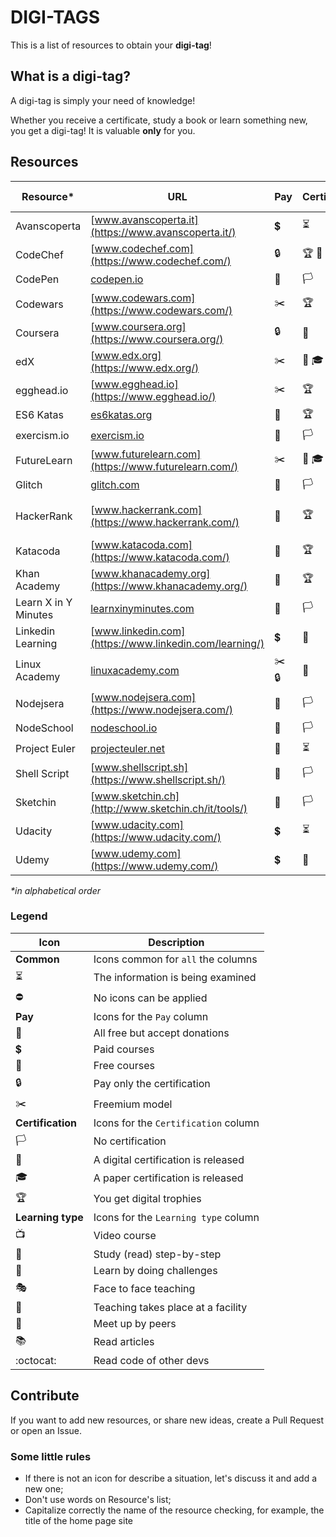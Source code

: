 # DIGI-TAGS

This is a list of resources to obtain your **digi-tag**!

## What is a digi-tag?

A digi-tag is simply your need of knowledge!

Whether you receive a certificate, study a book or learn something new, you get a digi-tag!
It is valuable **only** for you.

## Resources

| Resource* | URL | Pay  | Certification | Learning type |
| --------- | --- | ---- | ------------- | ------------- |
| Avanscoperta| [www.avanscoperta.it](https://www.avanscoperta.it/) | :heavy_dollar_sign: | :hourglass_flowing_sand:| :performing_arts: :school:
| CodeChef    | [www.codechef.com](https://www.codechef.com/)       | :lock:              | :trophy: :scroll:       | :space_invader:
| CodePen     | [codepen.io](https://codepen.io/)                   | :gift:              | :white_flag:            | :octocat:
| Codewars    | [www.codewars.com](https://www.codewars.com/)       | :scissors:          | :trophy:                | :space_invader: :octocat:
| Coursera    | [www.coursera.org](https://www.coursera.org/)       | :lock:              | :scroll:                | :tv: :walking:
| edX         | [www.edx.org](https://www.edx.org/)                 | :scissors:          | :scroll: :mortar_board: | :tv: :walking:
| egghead.io  | [www.egghead.io](https://www.egghead.io/)           | :scissors:          | :trophy:                | :tv: :walking:
| ES6 Katas   | [es6katas.org](http://es6katas.org/)                | :gift:              | :trophy:                | :space_invader: :walking:
| exercism.io | [exercism.io](http://exercism.io/)                  | :gift:              | :white_flag:            | :space_invader:
| FutureLearn | [www.futurelearn.com](https://www.futurelearn.com/) | :scissors:          | :scroll: :mortar_board: | :tv: :walking:
| Glitch      | [glitch.com](https://glitch.com/)                   | :gift:              | :white_flag:            | :octocat:
| HackerRank  | [www.hackerrank.com](https://www.hackerrank.com/)   | :gift:              | :trophy:                | :space_invader: :octocat: :walking:
| Katacoda    | [www.katacoda.com](https://www.katacoda.com/)       | :gift:              | :trophy:                | :space_invader:
| Khan Academy| [www.khanacademy.org](https://www.khanacademy.org/) | :sparkling_heart:   | :trophy:                | :tv: :walking: :space_invader:
| Learn X in Y Minutes | [learnxinyminutes.com](http://learnxinyminutes.com/) | :gift:    | :white_flag:            | :books:
| Linkedin Learning    | [www.linkedin.com](https://www.linkedin.com/learning/) | :heavy_dollar_sign: | :scroll:    | :tv: 
| Linux Academy | [linuxacademy.com](https://linuxacademy.com/)     | :scissors: :lock:   | :scroll:                | :tv: 
| Nodejsera   | [www.nodejsera.com](https://www.nodejsera.com/)     | :gift:              | :white_flag:            | :walking:
| NodeSchool  | [nodeschool.io](https://nodeschool.io/)             | :gift:              | :white_flag:            | :space_invader: :busts_in_silhouette:
| Project Euler | [projecteuler.net](https://projecteuler.net/)     | :gift:              | :hourglass_flowing_sand:| :hourglass_flowing_sand:
| Shell Script| [www.shellscript.sh](https://www.shellscript.sh/)   | :sparkling_heart:   | :white_flag:            | :walking: :space_invader:
| Sketchin    | [www.sketchin.ch](http://www.sketchin.ch/it/tools/) | :gift:              | :white_flag:            | :books:
| Udacity     | [www.udacity.com](https://www.udacity.com/)         | :heavy_dollar_sign: | :hourglass_flowing_sand:| :hourglass_flowing_sand:
| Udemy       | [www.udemy.com](https://www.udemy.com/)             | :heavy_dollar_sign: | :scroll:                | :tv:

_*in alphabetical order_

### Legend

| Icon                     | Description                             |
| ------------------------ | --------------------------------------- |
| **Common**               | Icons common for `all` the columns      |
| :hourglass_flowing_sand: | The information is being examined       |
| :no_entry:               | No icons can be applied                 |
| **Pay**                  | Icons for the `Pay` column              |
| :sparkling_heart:        | All free but accept donations           |
| :heavy_dollar_sign:      | Paid courses                            |
| :gift:                   | Free courses                            |
| :lock:                   | Pay only the certification              |
| :scissors:               | Freemium model                          |
| **Certification**        | Icons for the `Certification` column    |
| :white_flag:             | No certification                        |
| :scroll:                 | A digital certification is released     |
| :mortar_board:           | A paper certification is released       |
| :trophy:                 | You get digital trophies                |
| **Learning type**        | Icons for the `Learning type` column    |
| :tv:                     | Video course                            |
| :walking:                | Study (read) step-by-step               |
| :space_invader:          | Learn by doing challenges               |
| :performing_arts:        | Face to face teaching                   |
| :school:                 | Teaching takes place at a facility      |
| :busts_in_silhouette:    | Meet up by peers                        |
| :books:                  | Read articles                           |
| :octocat:                | Read code of other devs                 |

## Contribute

If you want to add new resources, or share new ideas, create a Pull Request or open an Issue.

### Some little rules

+ If there is not an icon for describe a situation, let's discuss it and add a new one;
+ Don't use words on Resource's list;
+ Capitalize correctly the name of the resource checking, for example, the title of the home page site
